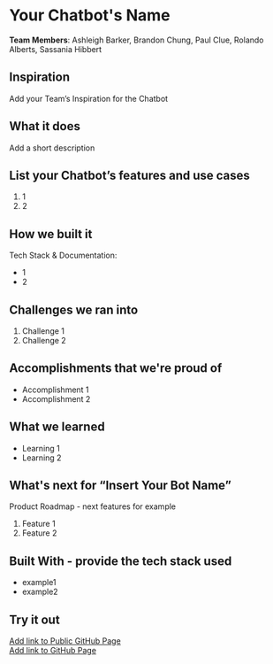 # Your Chatbot's Name

[//]: <> (Please use this Winning Hackathon Application as an example:
https://devpost.com/software/rewise-ai-powered-revision-bot)

**Team Members**: Ashleigh Barker, Brandon Chung, Paul Clue, Rolando Alberts, Sassania Hibbert

## Inspiration
Add your Team’s Inspiration for the Chatbot


## What it does
Add a short description


## List your Chatbot’s features and use cases
1. 1
1. 2


## How we built it
Tech Stack & Documentation:
* 1
* 2


## Challenges we ran into
1. Challenge 1
1. Challenge 2
 
 
## Accomplishments that we're proud of
* Accomplishment 1
* Accomplishment 2


## What we learned
* Learning 1
* Learning 2


## What's next for “Insert Your Bot Name”
Product Roadmap - next features for example
1. Feature 1
1. Feature 2


## Built With - provide the tech stack used 
* example1
* example2


## Try it out
[Add link to Public GitHub Page](link) </br>
[Add link to GitHub Page](link)
